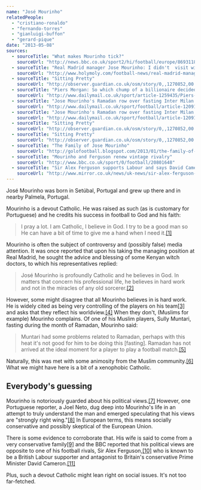 ```yaml
---
name: "José Mourinho"
relatedPeople:
  - "cristiano-ronaldo"
  - "fernando-torres"
  - "gianluigi-buffon"
  - "gerard-pique"
date: "2013-05-08"
sources:
  - sourceTitle: "What makes Mourinho tick?"
    sourceUrl: "http://news.bbc.co.uk/sport2/hi/football/europe/8693118.stm"
  - sourceTitle: "Real Madrid manager Jose Mourinho: I didn't  visit witch doctors in Kenya"
    sourceUrl: "http://www.holymoly.com/football-news/real-madrid-manager-jose-mourinho-i-didnt-visit-witch-doctors-kenya50644"
  - sourceTitle: "Sitting Pretty"
    sourceUrl: "http://observer.guardian.co.uk/osm/story/0,,1270852,00.html"
  - sourceTitle: "Piers Morgan: So which chump of a billionaire decided to drive Jose Mourinho away from Chelsea"
    sourceUrl: "http://www.dailymail.co.uk/sport/article-1259435/Piers-Morgan-So-chump-billionaire-decided-drive-Jose-Mourinho-away-Chelsea.html"
  - sourceTitle: "Jose Mourinho's Ramadan row over fasting Inter Milan star Sulley Muntari angers Muslim leader"
    sourceUrl: "http://www.dailymail.co.uk/sport/football/article-1209182/Jose-Mourinhos-Ramadan-comments-fasting-Inter-Milan-star-Sulley-Muntari-angers-Muslim-leader.html#ixzz0PXaSCNQa"
  - sourceTitle: "Jose Mourinho's Ramadan row over fasting Inter Milan star Sulley Muntari angers Muslim leader"
    sourceUrl: "http://www.dailymail.co.uk/sport/football/article-1209182/Jose-Mourinhos-Ramadan-comments-fasting-Inter-Milan-star-Sulley-Muntari-angers-Muslim-leader.html#ixzz0PXaSCNQa"
  - sourceTitle: "Sitting Pretty"
    sourceUrl: "http://observer.guardian.co.uk/osm/story/0,,1270852,00.html"
  - sourceTitle: "Sitting Pretty"
    sourceUrl: "http://observer.guardian.co.uk/osm/story/0,,1270852,00.html"
  - sourceTitle: "The Family of Jose Mourinho"
    sourceUrl: "http://golofootball.blogspot.com/2013/01/the-family-of-jose-mourinho.html"
  - sourceTitle: "Mourinho and Ferguson renew vintage rivalry"
    sourceUrl: "http://www.bbc.co.uk/sport/0/football/20801648"
  - sourceTitle: "Sir Alex Ferguson supports Labour and says David Cameron's policies are about 'helping his own sort.'"
    sourceUrl: "http://www.mirror.co.uk/news/uk-news/sir-alex-ferguson-supports-labour-217474"
---
```


José Mourinho was born in Setúbal, Portugal and grew up there and in nearby Palmela, Portugal.

Mourinho is a devout Catholic. He was raised as such (as is customary for Portuguese) and he credits his success in football to God and his faith:

>I pray a lot. I am Catholic, I believe in God. I try to be a good man so He can have a bit of time to give me a hand when I need it.<a class="source-citation" href="http://news.bbc.co.uk/sport2/hi/football/europe/8693118.stm" title="What makes Mourinho tick?">[1]</a>

Mourinho is often the subject of controversy and (possibly false) media attention. It was once reported that upon his taking the managing position at Real Madrid, he sought the advice and blessing of some Kenyan witch doctors, to which his representatives replied:

>José Mourinho is profoundly Catholic and he believes in God. In matters that concern his professional life, he believes in hard work and not in the miracles of any old sorcerer.<a class="source-citation" href="http://www.holymoly.com/football-news/real-madrid-manager-jose-mourinho-i-didnt-visit-witch-doctors-kenya50644" title="Real Madrid manager Jose Mourinho: I didn&apos;t  visit witch doctors in Kenya">[2]</a>

However, some might disagree that all Mourinho believes in is hard work. He is widely cited as being very controlling of the players on his team<a class="source-citation" href="http://observer.guardian.co.uk/osm/story/0,,1270852,00.html" title="Sitting Pretty">[3]</a> and asks that they reflect his worldview.<a class="source-citation" href="http://www.dailymail.co.uk/sport/article-1259435/Piers-Morgan-So-chump-billionaire-decided-drive-Jose-Mourinho-away-Chelsea.html" title="Piers Morgan: So which chump of a billionaire decided to drive Jose Mourinho away from Chelsea">[4]</a> When they don't, (Muslims for example) Mourinho complains. Of one of his Muslim players, Sully Muntari, fasting during the month of Ramadan, Mourinho said:

>Muntari had some problems related to Ramadan, perhaps with this heat it's not good for him to be doing this [fasting]. Ramadan has not arrived at the ideal moment for a player to play a football match.<a class="source-citation" href="http://www.dailymail.co.uk/sport/football/article-1209182/Jose-Mourinhos-Ramadan-comments-fasting-Inter-Milan-star-Sulley-Muntari-angers-Muslim-leader.html#ixzz0PXaSCNQa" title="Jose Mourinho&apos;s Ramadan row over fasting Inter Milan star Sulley Muntari angers Muslim leader">[5]</a>

Naturally, this was met with some animosity from the Muslim community.<a class="source-citation" href="http://www.dailymail.co.uk/sport/football/article-1209182/Jose-Mourinhos-Ramadan-comments-fasting-Inter-Milan-star-Sulley-Muntari-angers-Muslim-leader.html#ixzz0PXaSCNQa" title="Jose Mourinho&apos;s Ramadan row over fasting Inter Milan star Sulley Muntari angers Muslim leader">[6]</a> What we might have here is a bit of a xenophobic Catholic.


## Everybody's guessing

Mourinho is notoriously guarded about his political views.<a class="source-citation" href="http://observer.guardian.co.uk/osm/story/0,,1270852,00.html" title="Sitting Pretty">[7]</a> However, one Portuguese reporter, a Joel Neto, dug deep into Mourinho's life in an attempt to truly understand the man and emerged speculating that his views are "strongly right wing."<a class="source-citation" href="http://observer.guardian.co.uk/osm/story/0,,1270852,00.html" title="Sitting Pretty">[8]</a> In European terms, this means socially conservative and possibly skeptical of the European Union.

There is some evidence to corroborate that. His wife is said to come from a very conservative family<a class="source-citation" href="http://golofootball.blogspot.com/2013/01/the-family-of-jose-mourinho.html" title="The Family of Jose Mourinho">[9]</a> and the BBC reported that his political views are opposite to one of his football rivals, Sir Alex Ferguson,<a class="source-citation" href="http://www.bbc.co.uk/sport/0/football/20801648" title="Mourinho and Ferguson renew vintage rivalry">[10]</a> who is known to be a British Labour supporter and antagonist to Britain's conservative Prime Minister David Cameron.<a class="source-citation" href="http://www.mirror.co.uk/news/uk-news/sir-alex-ferguson-supports-labour-217474" title="Sir Alex Ferguson supports Labour and says David Cameron&apos;s policies are about &apos;helping his own sort.&apos;">[11]</a>

Plus, such a devout Catholic might lean right on social issues. It's not too far-fetched.
